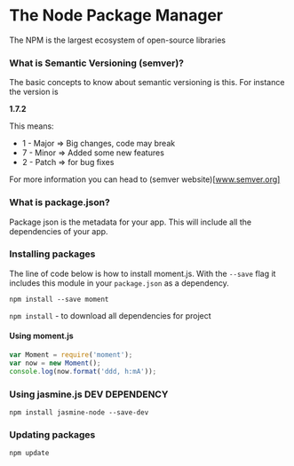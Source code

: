 # The Node Package Manager

The NPM is the largest ecosystem of open-source libraries



### What is Semantic Versioning (semver)?

The basic concepts to know about semantic versioning is this. For instance the version is

**1.7.2**

This means:

- 1 - Major => Big changes, code may break
- 7 - Minor => Added some new features
- 2 - Patch => for bug fixes

For more information you can head to (semver website)[www.semver.org]

### What is package.json?

Package json is the metadata for your app. This will include all the dependencies of your app. 



### Installing packages

The line of code below is how to install moment.js. With the `--save` flag it includes this module in your `package.json` as a dependency.

`npm install --save moment`

`npm install` - to download all dependencies for project



#### Using moment.js

```javascript
var Moment = require('moment');
var now = new Moment();
console.log(now.format('ddd, h:mA'));
```



### Using jasmine.js DEV DEPENDENCY

`npm install jasmine-node --save-dev`

### Updating packages

`npm update`

